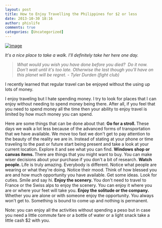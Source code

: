 ```yaml
---
layout: post
title: How to Enjoy Travelling the Philippines for $2 or less
date: 2013-10-30 18:16
author: phislife
comments: true
categories: [Uncategorized]
---
```

<a href="http://philippineislandliving.com/wp-content/uploads/2013/10/wpid-IMG_20130901_162928.jpg"><img title="IMG_20130901_162928.jpg" class="alignnone size-full" alt="image" src="http://philippineislandliving.com/wp-content/uploads/2013/10/wpid-IMG_20130901_162928.jpg" /></a>



<em>It's a nice place to take a walk. I'll definitely take her here one day. </em>

<blockquote><em>What would you wish you have done before you died?  Do it now. </em>
<em>Don't wait until it's too late. Otherwise the last though you'll have on this planet will be regret. - Tyler Durden (fight club)</em>


</blockquote>

I recently learned that regular travel can be enjoyed without the using up lots of money. 

I enjoy traveling but I hate spending money. I try to look for places that I can enjoy without needing to spend money being there. After all, if you feel that you need to spend money all the time then your ability to enjoy travel is limited by how much money you can spend. 

Here are some things that can be done about that:
<strong>Go for a stroll. </strong>These days we walk a lot less because of the advanced forms of transportation that we have available. We move too fast we don't get to pay attention to the beauty of the reality we are in. Instead of stating at your phone or time traveling to the past or future start being present and take a look at your current location. Explore it and see what you can find. 
<strong>Windows shop or canvas items. </strong>There are things that you might want to buy. You can make wiser decisions about your purchase if you don't a bit of research. 
<strong>Watch people. </strong>Life is truly amazing. Everybody is different. Notice what people are wearing or what they're doing. Notice their mood. Think of how blessed you are and how much opportunity you have available. Get some ideas. Look for cuties. Smile and say hi. 
<strong>Enjoy the scenery. </strong>You don't need to travel to France or the Swiss alps to enjoy the scenery. You can enjoy it where you are or where your feet will take you. 
<strong>Enjoy the solitude or the company. </strong>Whether you are alone or with someone enjoy the opportunity. You always won't get to. Something is bound to come up and nothing is permanent. 

Note: you can enjoy all the activities without spending a peso but in case you need a little commute fare or a bottle of water or a light snack take a little cash $2 with you.
